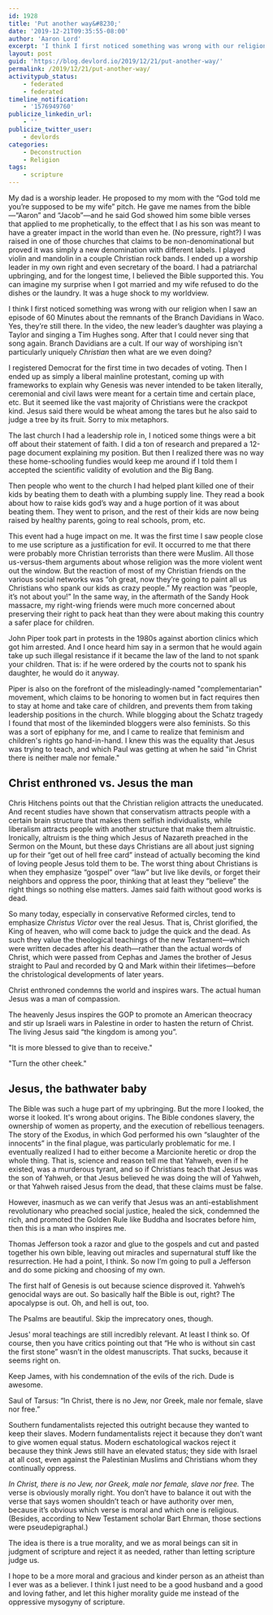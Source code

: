 ```yaml
---
id: 1928
title: 'Put another way&#8230;'
date: '2019-12-21T09:35:55-08:00'
author: 'Aaron Lord'
excerpt: 'I think I first noticed something was wrong with our religion when I saw an episode of 60 Minutes about the remnants of the Branch Davidians in Waco. Yes, they’re still there. In the video, the new leader’s daughter was playing a Taylor and singing a Tim Hughes song. After that I could never sing that song again.'
layout: post
guid: 'https://blog.devlord.io/2019/12/21/put-another-way/'
permalink: /2019/12/21/put-another-way/
activitypub_status:
    - federated
    - federated
timeline_notification:
    - '1576949760'
publicize_linkedin_url:
    - ''
publicize_twitter_user:
    - devlords
categories:
    - Deconstruction
    - Religion
tags:
    - scripture
---
```


My dad is a worship leader. He proposed to my mom with the “God told me you’re supposed to be my wife” pitch. He gave me names from the bible—“Aaron” and “Jacob”—and he said God showed him some bible verses that applied to me prophetically, to the effect that I as his son was meant to have a greater impact in the world than even he. (No pressure, right?) I was raised in one of those churches that claims to be non-denominational but proved it was simply a new denomination with different labels. I played violin and mandolin in a couple Christian rock bands. I ended up a worship leader in my own right and even secretary of the board. I had a patriarchal upbringing, and for the longest time, I believed the Bible supported this. You can imagine my surprise when I got married and my wife refused to do the dishes or the laundry. It was a huge shock to my worldview.

I think I first noticed something was wrong with our religion when I saw an episode of 60 Minutes about the remnants of the Branch Davidians in Waco. Yes, they’re still there. In the video, the new leader’s daughter was playing a Taylor and singing a Tim Hughes song. After that I could never sing that song again. Branch Davidians are a cult. If our way of worshiping isn't particularly uniquely <em>Christian</em> then what are we even doing?

I registered Democrat for the first time in two decades of voting. Then I ended up as simply a liberal mainline protestant, coming up with frameworks to explain why Genesis was never intended to be taken literally, ceremonial and civil laws were meant for a certain time and certain place, etc. But it seemed like the vast majority of Christians were the crackpot kind. Jesus said there would be wheat among the tares but he also said to judge a tree by its fruit. Sorry to mix metaphors.

The last church I had a leadership role in, I noticed some things were a bit off about their statement of faith. I did a ton of research and prepared a 12-page document explaining my position. But then I realized there was no way these home-schooling fundies would keep me around if I told them I accepted the scientific validity of evolution and the Big Bang.

Then people who went to the church I had helped plant killed one of their kids by beating them to death with a plumbing supply line. They read a book about how to raise kids god’s way and a huge portion of it was about beating them. They went to prison, and the rest of their kids are now being raised by healthy parents, going to real schools, prom, etc.

This event had a huge impact on me. It was the first time I saw people close to me use scripture as a justification for evil. It occurred to me that there were probably more Christian terrorists than there were Muslim. All those us-versus-them arguments about whose religion was the more violent went out the window. But the reaction of most of my Christian friends on the various social networks was “oh great, now they’re going to paint all us Christians who spank our kids as crazy people.” My reaction was “people, it’s not about you!” In the same way, in the aftermath of the Sandy Hook massacre, my right-wing friends were much more concerned about preserving their right to pack heat than they were about making this country a safer place for children.

John Piper took part in protests in the 1980s against abortion clinics which got him arrested. And I once heard him say in a sermon that he would again take up such illegal resistance if it became the law of the land to not spank your children. That is: if he were ordered by the courts not to spank his daughter, he would do it anyway.

Piper is also on the forefront of the misleadingly-named "complementarian" movement, which claims to be honoring to women but in fact requires then to stay at home and take care of children, and prevents them from taking leadership positions in the church. While blogging about the Schatz tragedy I found that most of the likeminded bloggers were also feminists. So this was a sort of epiphany for me, and I came to realize that feminism and children's rights go hand-in-hand. I knew this was the equality that Jesus was trying to teach, and which Paul was getting at when he said "in Christ there is neither male nor female."

<h2>Christ enthroned vs. Jesus the man</h2>

Chris Hitchens points out that the Christian religion attracts the uneducated. And recent studies have shown that conservatism attracts people with a certain brain structure that makes them selfish individualists, while liberalism attracts people with another structure that make them altruistic. Ironically, altruism is the thing which Jesus of Nazareth preached in the Sermon on the Mount, but these days Christians are all about just signing up for their “get out of hell free card” instead of actually becoming the kind of loving people Jesus told them to be. The worst thing about Christians is when they emphasize “gospel” over “law” but live like devils, or forget their neighbors and oppress the poor, thinking that at least they “believe” the right things so nothing else matters. James said faith without good works is dead.

So many today, especially in conservative Reformed circles, tend to emphasize <em>Christus Victor</em> over the real Jesus. That is, Christ glorified, the King of heaven, who will come back to judge the quick and the dead. As such they value the theological teachings of the new Testament—which were written decades after his death—rather than the actual words of Christ, which were passed from Cephas and James the brother of Jesus straight to Paul and recorded by Q and Mark within their lifetimes—before the christological developments of later years.

Christ enthroned condemns the world and inspires wars. The actual human Jesus was a man of compassion.

The heavenly Jesus inspires the GOP to promote an American theocracy and stir up Israeli wars in Palestine in order to hasten the return of Christ. The living Jesus said “the kingdom is among you”.

"It is more blessed to give than to receive."

"Turn the other cheek."

<h2>Jesus, the bathwater baby</h2>

The Bible was such a huge part of my upbringing. But the more I looked, the worse it looked. It's wrong about origins. The Bible condones slavery, the ownership of women as property, and the execution of rebellious teenagers. The story of the Exodus, in which God performed his own “slaughter of the innocents” in the final plague, was particularly problematic for me. I eventually realized I had to either become a Marcionite heretic or drop the whole thing. That is, science and reason tell me that Yahweh, even if he existed, was a murderous tyrant, and so if Christians teach that Jesus was the son of Yahweh, or that Jesus believed he was doing the will of Yahweh, or that Yahweh raised Jesus from the dead, that these claims must be false.

However, inasmuch as we can verify that Jesus was an anti-establishment revolutionary who preached social justice, healed the sick, condemned the rich, and promoted the Golden Rule like Buddha and Isocrates before him, then this is a man who inspires me.

Thomas Jefferson took a razor and glue to the gospels and cut and pasted together his own bible, leaving out miracles and supernatural stuff like the resurrection. He had a point, I think. So now I’m going to pull a Jefferson and do some picking and choosing of my own.

The first half of Genesis is out because science disproved it. Yahweh’s genocidal ways are out. So basically half the Bible is out, right? The apocalypse is out. Oh, and hell is out, too.

The Psalms are beautiful. Skip the imprecatory ones, though.

Jesus' moral teachings are still incredibly relevant. At least I think so. Of course, then you have critics pointing out that “He who is without sin cast the first stone” wasn’t in the oldest manuscripts. That sucks, because it seems right on.

Keep James, with his condemnation of the evils of the rich. Dude is awesome.

Saul of Tarsus: “In Christ, there is no Jew, nor Greek, male nor female, slave nor free.”

Southern fundamentalists rejected this outright because they wanted to keep their slaves. Modern fundamentalists reject it because they don’t want to give women equal status. Modern eschatological wackos reject it because they think Jews still have an elevated status; they side with Israel at all cost, even against the Palestinian Muslims and Christians whom they continually oppress.

<em>In Christ, there is no Jew, nor Greek, male nor female, slave nor free.</em> The verse is obviously morally right. You don’t have to balance it out with the verse that says women shouldn’t teach or have authority over men, because it’s obvious which verse is moral and which one is religious. (Besides, according to New Testament scholar Bart Ehrman, those sections were pseudepigraphal.)

The idea is there is a true morality, and we as moral beings can sit in judgment of scripture and reject it as needed, rather than letting scripture judge us.

I hope to be a more moral and gracious and kinder person as an atheist than I ever was as a believer. I think I just need to be a good husband and a good and loving father, and let this higher morality guide me instead of the oppressive mysogyny of scripture.